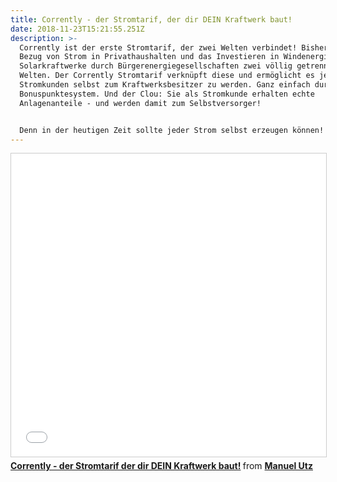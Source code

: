 ```yaml
---
title: Corrently - der Stromtarif, der dir DEIN Kraftwerk baut!
date: 2018-11-23T15:21:55.251Z
description: >-
  Corrently ist der erste Stromtarif, der zwei Welten verbindet! Bisher sind der
  Bezug von Strom in Privathaushalten und das Investieren in Windenergie- oder
  Solarkraftwerke durch Bürgerenergiegesellschaften zwei völlig getrennte
  Welten. Der Corrently Stromtarif verknüpft diese und ermöglicht es jedem
  Stromkunden selbst zum Kraftwerksbesitzer zu werden. Ganz einfach durch ein
  Bonuspunktesystem. Und der Clou: Sie als Stromkunde erhalten echte
  Anlagenanteile - und werden damit zum Selbstversorger! 


  Denn in der heutigen Zeit sollte jeder Strom selbst erzeugen können!
---
```

<iframe src="//www.slideshare.net/slideshow/embed_code/key/yciGJsAT044OWv" width="595" height="485" frameborder="0" marginwidth="0" marginheight="0" scrolling="no" style="border:1px solid #CCC; border-width:1px; margin-bottom:5px; max-width: 100%;" allowfullscreen> </iframe> <div style="margin-bottom:5px"> <strong> <a href="//www.slideshare.net/ManuelUtz/corrently-der-stromtarif-der-dir-dein-kraftwerk-baut" title="Corrently - der Stromtarif der dir DEIN Kraftwerk baut!" target="_blank">Corrently - der Stromtarif der dir DEIN Kraftwerk baut!</a> </strong> from <strong><a href="https://www.slideshare.net/ManuelUtz" target="_blank">Manuel Utz</a></strong> </div>
